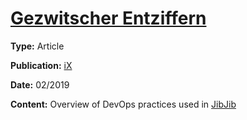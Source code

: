 # [Gezwitscher Entziffern](https://www.heise.de/select/ix/2019/2/1548746882667253)

**Type:** Article

**Publication:** [iX](https://www.heise.de/ix/)

**Date:** 02/2019

**Content:** Overview of DevOps practices used in [JibJib](https://github.com/gojibjib)